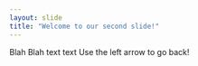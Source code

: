 ```yaml
---
layout: slide
title: "Welcome to our second slide!"
---
```

Blah Blah text text
Use the left arrow to go back!

